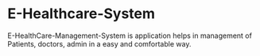 # E-Healthcare-System
E-HealthCare-Management-System is application helps in management of Patients, doctors, admin in a easy and comfortable way.
